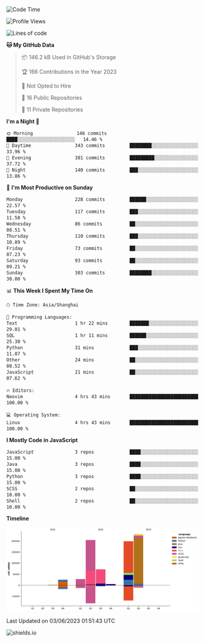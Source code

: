 <!--START_SECTION:waka-->
![Code Time](http://img.shields.io/badge/Code%20Time-289%20hrs%2011%20mins-blue)

![Profile Views](http://img.shields.io/badge/Profile%20Views-0-blue)

![Lines of code](https://img.shields.io/badge/From%20Hello%20World%20I%27ve%20Written-764.4%20thousand%20lines%20of%20code-blue)

**🐱 My GitHub Data** 

> 📦 146.2 kB Used in GitHub's Storage 
 > 
> 🏆 166 Contributions in the Year 2023
 > 
> 🚫 Not Opted to Hire
 > 
> 📜 16 Public Repositories 
 > 
> 🔑 11 Private Repositories 
 > 
**I'm a Night 🦉** 

```text
🌞 Morning                146 commits         ████░░░░░░░░░░░░░░░░░░░░░   14.46 % 
🌆 Daytime                343 commits         ████████░░░░░░░░░░░░░░░░░   33.96 % 
🌃 Evening                381 commits         █████████░░░░░░░░░░░░░░░░   37.72 % 
🌙 Night                  140 commits         ███░░░░░░░░░░░░░░░░░░░░░░   13.86 % 
```
📅 **I'm Most Productive on Sunday** 

```text
Monday                   228 commits         ██████░░░░░░░░░░░░░░░░░░░   22.57 % 
Tuesday                  117 commits         ███░░░░░░░░░░░░░░░░░░░░░░   11.58 % 
Wednesday                86 commits          ██░░░░░░░░░░░░░░░░░░░░░░░   08.51 % 
Thursday                 110 commits         ███░░░░░░░░░░░░░░░░░░░░░░   10.89 % 
Friday                   73 commits          ██░░░░░░░░░░░░░░░░░░░░░░░   07.23 % 
Saturday                 93 commits          ██░░░░░░░░░░░░░░░░░░░░░░░   09.21 % 
Sunday                   303 commits         ████████░░░░░░░░░░░░░░░░░   30.00 % 
```


📊 **This Week I Spent My Time On** 

```text
🕑︎ Time Zone: Asia/Shanghai

💬 Programming Languages: 
Text                     1 hr 22 mins        ███████░░░░░░░░░░░░░░░░░░   29.01 % 
SQL                      1 hr 11 mins        ██████░░░░░░░░░░░░░░░░░░░   25.30 % 
Python                   31 mins             ███░░░░░░░░░░░░░░░░░░░░░░   11.07 % 
Other                    24 mins             ██░░░░░░░░░░░░░░░░░░░░░░░   08.52 % 
JavaScript               21 mins             ██░░░░░░░░░░░░░░░░░░░░░░░   07.62 % 

🔥 Editors: 
Neovim                   4 hrs 43 mins       █████████████████████████   100.00 % 

💻 Operating System: 
Linux                    4 hrs 43 mins       █████████████████████████   100.00 % 
```

**I Mostly Code in JavaScript** 

```text
JavaScript               3 repos             ████░░░░░░░░░░░░░░░░░░░░░   15.00 % 
Java                     3 repos             ████░░░░░░░░░░░░░░░░░░░░░   15.00 % 
Python                   3 repos             ████░░░░░░░░░░░░░░░░░░░░░   15.00 % 
SCSS                     2 repos             ██░░░░░░░░░░░░░░░░░░░░░░░   10.00 % 
Shell                    2 repos             ██░░░░░░░░░░░░░░░░░░░░░░░   10.00 % 
```



**Timeline**

![Lines of Code chart](https://raw.githubusercontent.com/kopp4/kopp4/main/assets/bar_graph.png)


 Last Updated on 03/06/2023 01:51:43 UTC
<!--END_SECTION:waka-->
![shields.io](https://img.shields.io/github/commit-activity/w/kopp4/kopp4?color=g&label=abusing%20bot&style=flat-square)
